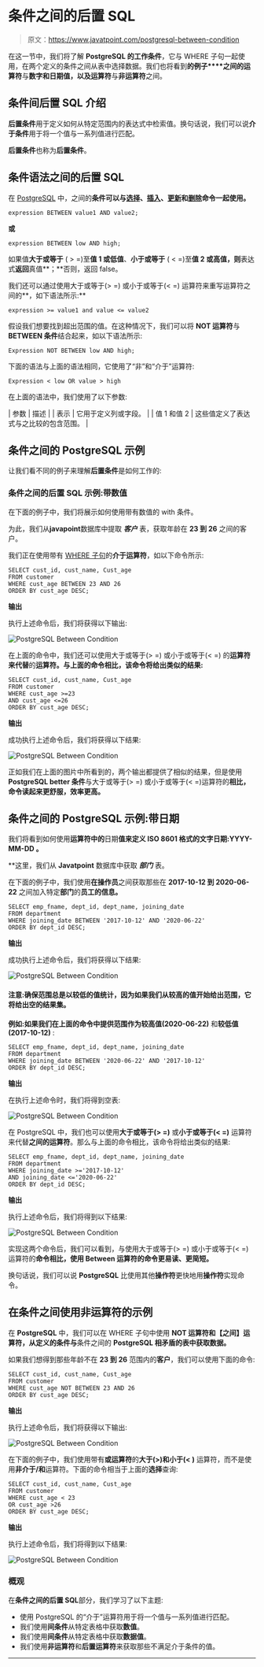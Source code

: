 # 条件之间的后置 SQL

> 原文：<https://www.javatpoint.com/postgresql-between-condition>

在这一节中，我们将了解 **PostgreSQL 的工作条件**，它与 WHERE 子句一起使用，在两个定义的条件之间从表中选择数据。我们也将看到**的例子****之间的运算符**与**数字和日期值，以及运算符**与**非运算符**之间。

## 条件间后置 SQL 介绍

**后置条件**用于定义如何从特定范围内的表达式中检索值。换句话说，我们可以说**介于条件**用于将一个值与一系列值进行匹配。

**后置条件**也称为**后置条件**。

## 条件语法之间的后置 SQL

在 [PostgreSQL](https://www.javatpoint.com/postgresql-tutorial) 中，之间的**条件可以与[选择](https://www.javatpoint.com/postgresql-select)、[插入](https://www.javatpoint.com/postgresql-insert)、[更新](https://www.javatpoint.com/postgresql-update)和[删除](https://www.javatpoint.com/postgresql-delete)命令一起使用。**

```
expression BETWEEN value1 AND value2;    

```

**或**

```
expression BETWEEN low AND high;

```

如果值**大于或等于** ( > =)至**值 1 或低值**、**小于或等于** ( < =)至**值 2 或高值，则**表达式**返回**真值**；**否则，返回 false。

我们还可以通过使用大于或等于(> =) 或小于或等于(< =) 运算符来重写运算符之间的**，如下语法所示:**

```
expression >= value1 and value <= value2

```

假设我们想要找到超出范围的值。在这种情况下，我们可以将 **NOT 运算符**与 **BETWEEN 条件**结合起来，如以下语法所示:

```
Expression NOT BETWEEN low AND high;

```

下面的语法与上面的语法相同，它使用了“非”和“介于”运算符:

```
Expression < low OR value > high

```

在上面的语法中，我们使用了以下参数:

| 参数 | 描述 |
| 表示 | 它用于定义列或字段。 |
| 值 1 和值 2 | 这些值定义了表达式与之比较的包含范围。 |

## 条件之间的 PostgreSQL 示例

让我们看不同的例子来理解**后置条件**是如何工作的:

### 条件之间的后置 SQL 示例:带数值

在下面的例子中，我们将展示如何使用带有数值的 with 条件。

为此，我们从**javapoint**数据库中提取 ***客户*** 表，获取年龄在 **23 到 26** 之间的客户。

我们正在使用带有 [WHERE 子句](https://www.javatpoint.com/postgresql-where-clause)的**介于运算符**，如以下命令所示:

```
SELECT cust_id, cust_name, Cust_age
FROM customer
WHERE cust_age BETWEEN 23 AND 26
ORDER BY cust_age DESC;

```

**输出**

执行上述命令后，我们将获得以下输出:

![PostgreSQL Between Condition](img/65e193d2a55e8809e511cdac37030b70.png)

在上面的命令中，我们还可以使用大于或等于(> =) 或小于或等于(< =) 的**运算符来代替**的**运算符。与上面的命令相比，该命令将给出类似的结果:**

```
SELECT cust_id, cust_name, Cust_age
FROM customer
WHERE cust_age >=23 
AND cust_age <=26
ORDER BY cust_age DESC;

```

**输出**

成功执行上述命令后，我们将获得以下结果:

![PostgreSQL Between Condition](img/4063ac0dea784a0799b0db3e96195058.png)

正如我们在上面的图片中所看到的，两个输出都提供了相似的结果，但是使用**PostgreSQL better 条件**与大于或等于(> =) 或小于或等于(< =)运算符的**相比，命令读起来更舒服，效率更高。**

## 条件之间的 PostgreSQL 示例:带日期

我们将看到如何使用**运算符中的**日期**值来定义 **ISO 8601 格式的文字日期:YYYY-MM-DD** 。**

 **这里，我们从 **Javatpoint** 数据库中获取 ***部门*** 表。

在下面的例子中，我们使用**在操作员**之间获取那些在 **2017-10-12 到 2020-06-22** 之间加入特定**部门**的**员工的信息。**

```
SELECT emp_fname, dept_id, dept_name, joining_date
FROM department
WHERE joining_date BETWEEN '2017-10-12' AND '2020-06-22'
ORDER BY dept_id DESC;

```

**输出**

成功执行上述命令后，我们将获得以下结果:

![PostgreSQL Between Condition](img/839872416d5fa3373709c1014018a687.png)

#### 注意:确保范围总是以较低的值统计，因为如果我们从较高的值开始给出范围，它将给出空的结果集。

**例如:**如果我们在上面的命令中提供范围作为**较高值(2020-06-22)** 和**较低值(2017-10-12)** :

```
SELECT emp_fname, dept_id, dept_name, joining_date
FROM department
WHERE joining_date BETWEEN '2020-06-22' AND '2017-10-12'
ORDER BY dept_id DESC;

```

**输出**

在执行上述命令时，我们将得到空表:

![PostgreSQL Between Condition](img/e031b24cfa70e837c1d4c95a4dc10e44.png)

在 PostgreSQL 中，我们也可以使用**大于或等于(> =)** 或**小于或等于(< =)** 运算符来代替**之间的运算符**。那么与上面的命令相比，该命令将给出类似的结果:

```
SELECT emp_fname, dept_id, dept_name, joining_date
FROM department
WHERE joining_date >='2017-10-12'
AND joining_date <='2020-06-22'
ORDER BY dept_id DESC;

```

**输出**

执行上述命令后，我们将得到以下结果:

![PostgreSQL Between Condition](img/8b31e9ae34c7707f884d2cce035f8e5e.png)

实现这两个命令后，我们可以看到，与使用大于或等于(> =) 或小于或等于(< =) 运算符的**命令相比，使用 **Between 运算符**的命令更易读、更简短。**

换句话说，我们可以说 **PostgreSQL** 比使用其他**操作符**更快地用**操作符**实现命令。

## 在条件之间使用非运算符的示例

在 **PostgreSQL** 中，我们可以在 WHERE 子句中使用 **NOT 运算符和【之间】运算符，从定义的条件与**条件之间的 **PostgreSQL 相矛盾的表中获取数据。**

如果我们想得到那些年龄不在 **23 到 26** 范围内的**客户**，我们可以使用下面的命令:

```
SELECT cust_id, cust_name, Cust_age
FROM customer
WHERE cust_age NOT BETWEEN 23 AND 26
ORDER BY cust_age DESC;

```

**输出**

执行上述命令后，我们将获得以下输出:

![PostgreSQL Between Condition](img/78251149032b11e190e0234613260a87.png)

在下面的例子中，我们使用带有**或运算符**的**大于(>)和小于(< )** 运算符，而不是使用**非介于/和**运算符。下面的命令相当于上面的**选择**查询:

```
SELECT cust_id, cust_name, Cust_age
FROM customer
WHERE cust_age < 23  
OR cust_age >26
ORDER BY cust_age DESC;

```

**输出**

执行上述命令后，我们将得到以下结果:

![PostgreSQL Between Condition](img/bafc1545902455ed3c9f78822d30eaaa.png)

### 概观

在**条件之间的后置 SQL**部分，我们学习了以下主题:

*   使用 PostgreSQL 的“介于”运算符用于将一个值与一系列值进行匹配。
*   我们使用**间条件**从特定表格中获取**数值**。
*   我们使用**间条件**从特定表格中获取**数据值**。
*   我们使用**非运算符**和**后置运算符**来获取那些不满足介于条件的值。

* * ***